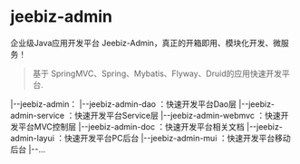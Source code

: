 # jeebiz-admin
企业级Java应用开发平台 Jeebiz-Admin，真正的开箱即用、模块化开发、微服务！

>基于 SpringMVC、Spring、Mybatis、Flyway、Druid的应用快速开发平台.

|--jeebiz-admin：
	|--jeebiz-admin-dao			：快速开发平台Dao层
	|--jeebiz-admin-service		：快速开发平台Service层
	|--jeebiz-admin-webmvc		：快速开发平台MVC控制层
	|--jeebiz-admin-doc			：快速开发平台相关文档
	|--jeebiz-admin-layui		：快速开发平台PC后台
	|--jeebiz-admin-mui			：快速开发平台移动后台
	|--...